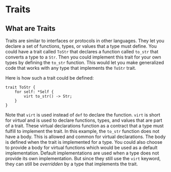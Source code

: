 # Traits

## What are Traits

Traits are similar to interfaces or protocols in other languages.
They let you declare a set of functions, types, or values that a type must define.
You could have a trait called `ToStr` that declares a function called `to_str` that converts a type to a `Str`.
Then you could implement this trait for your own types by defining the `to_str` function.
This would let you make generalized code that works with any type that implements the `ToStr` trait.

Here is how such a trait could be defined:

```mylang
trait ToStr {
    for self: *Self {
        virt to_str() -> Str;
    }
}
```

Note that `virt` is used instead of `def` to declare the function.
`virt` is short for *virtual* and is used to declare functions, types, and values that are part of a trait.
These virtual declarations function as a contract that a type must fulfill to implement the trait.
In this example, the `to_str` function does not have a body. This is allowed and common for virtual declarations.
The body is defined when the trait is implemented for a type.
You could also choose to provide a body for virtual functions which would be used as a default implementation.
Default implementations are used when a type does not provide its own implementation.
But since they still use the `virt` keyword, they can still be *overridden* by a type that implements the trait.

